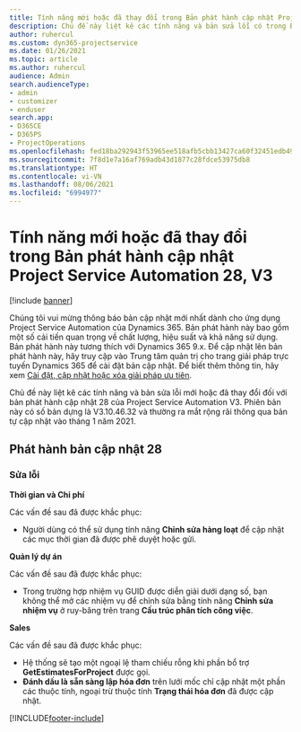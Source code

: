 ```yaml
---
title: Tính năng mới hoặc đã thay đổi trong Bản phát hành cập nhật Project Service Automation 28, V3
description: Chủ đề này liệt kê các tính năng và bản sửa lỗi có trong Bản phát hành cập nhật Project Service Automation 28, V3.
author: ruhercul
ms.custom: dyn365-projectservice
ms.date: 01/26/2021
ms.topic: article
ms.author: ruhercul
audience: Admin
search.audienceType:
- admin
- customizer
- enduser
search.app:
- D365CE
- D365PS
- ProjectOperations
ms.openlocfilehash: fed18ba292943f53965ee518afb5cbb13427ca60f32451edb49f67e6f10d24fe
ms.sourcegitcommit: 7f8d1e7a16af769adb43d1877c28fdce53975db8
ms.translationtype: HT
ms.contentlocale: vi-VN
ms.lasthandoff: 08/06/2021
ms.locfileid: "6994977"
---
```

# <a name="whats-new-or-changed-in-project-service-automation-update-release-28-v3"></a>Tính năng mới hoặc đã thay đổi trong Bản phát hành cập nhật Project Service Automation 28, V3

[!include [banner](../includes/psa-now-project-operations.md)]

Chúng tôi vui mừng thông báo bản cập nhật mới nhất dành cho ứng dụng Project Service Automation của Dynamics 365. Bản phát hành này bao gồm một số cải tiến quan trọng về chất lượng, hiệu suất và khả năng sử dụng. Bản phát hành này tương thích với Dynamics 365 9.x. Để cập nhật lên bản phát hành này, hãy truy cập vào Trung tâm quản trị cho trang giải pháp trực tuyến Dynamics 365 để cài đặt bản cập nhật. Để biết thêm thông tin, hãy xem [Cài đặt, cập nhật hoặc xóa giải pháp ưu tiên](/power-platform/admin/install-remove-preferred-solution).

Chủ đề này liệt kê các tính năng và bản sửa lỗi mới hoặc đã thay đổi đối với bản phát hành cập nhật 28 của Project Service Automation V3. Phiên bản này có số bản dựng là V3.10.46.32 và thường ra mắt rộng rãi thông qua bản tự cập nhật vào tháng 1 năm 2021.

## <a name="update-release-28"></a>Phát hành bản cập nhật 28

### <a name="bug-fixes"></a>Sửa lỗi

**Thời gian và Chi phí**

Các vấn đề sau đã được khắc phục:

- Người dùng có thể sử dụng tính năng **Chỉnh sửa hàng loạt** để cập nhật các mục thời gian đã được phê duyệt hoặc gửi.

**Quản lý dự án**

Các vấn đề sau đã được khắc phục:

- Trong trường hợp nhiệm vụ GUID được diễn giải dưới dạng số, bạn không thể mở các nhiệm vụ để chỉnh sửa bằng tính năng **Chỉnh sửa nhiệm vụ** ở ruy-băng trên trang **Cấu trúc phân tích công việc**.

**Sales**

Các vấn đề sau đã được khắc phục:

- Hệ thống sẽ tạo một ngoại lệ tham chiếu rỗng khi phần bổ trợ **GetEstimatesForProject** được gọi.
- **Đánh dấu là sẵn sàng lập hóa đơn** trên lưới mốc chỉ cập nhật một phần các thuộc tính, ngoại trừ thuộc tính **Trạng thái hóa đơn** đã được cập nhật.



[!INCLUDE[footer-include](../includes/footer-banner.md)]